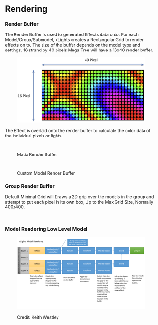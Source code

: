 # Rendering



### Render Buffer

The Render Buffer is used to generated Effects data onto. For each Model/Group/Submodel, xLights creates a Rectangular Grid to render effects on to. The size of the buffer depends on the model type and settings. 16 strand by 40 pixels Mega Tree will have a 16x40 render buffer.

<figure><img src="../../.gitbook/assets/image (6).png" alt=""><figcaption></figcaption></figure>

The Effect is overlaid onto the render buffer to calculate the color data of the individual pixels or lights.

<figure><img src="../../.gitbook/assets/render1.gif" alt=""><figcaption><p>Matix Render Buffer</p></figcaption></figure>

<figure><img src="../../.gitbook/assets/render.gif" alt=""><figcaption><p>Custom Model Render Buffer</p></figcaption></figure>



### Group Render Buffer

Default Minimal Grid will Draws a 2D grip over the models in the group and attempt to put each pixel in its own box, Up to the Max Grid Size, Normally 400x400.

<figure><img src="https://lh7-rt.googleusercontent.com/slidesz/AGV_vUczyTTS52yvM3s0r22roSTXII8KMXFtsIisgK6_JOQvKRAhHiX905wvuGvDP8yBO5Lum-UbjLGl9rzaET-bOR1fW4sGRMmO_x0cFR49xjeBamL-GypUP5QjdRH3qVWEzC578qELX3UeRoeT9cf04FIf8Hrtsg=s2048?key=1gBjmeJmolgwdkZH-qLraA" alt=""><figcaption></figcaption></figure>



### Model Rendering Low Level Model

<div data-full-width="true"><figure><img src="../../.gitbook/assets/xLights Rendering.pptx.png" alt=""><figcaption><p>Credit: Keith Westley</p></figcaption></figure></div>
